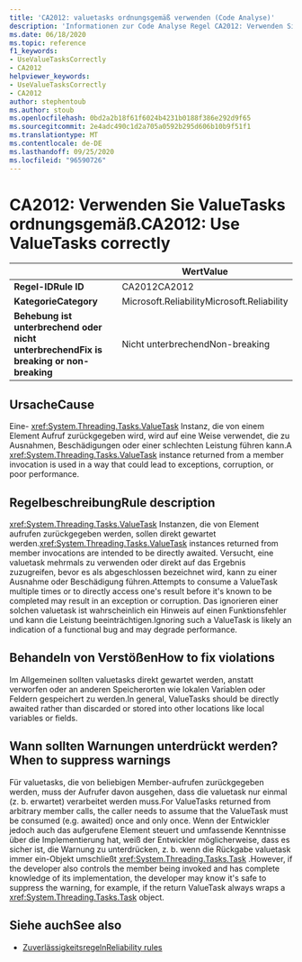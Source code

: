 ```yaml
---
title: 'CA2012: valuetasks ordnungsgemäß verwenden (Code Analyse)'
description: 'Informationen zur Code Analyse Regel CA2012: Verwenden Sie valuetasks ordnungsgemäß.'
ms.date: 06/18/2020
ms.topic: reference
f1_keywords:
- UseValueTasksCorrectly
- CA2012
helpviewer_keywords:
- UseValueTasksCorrectly
- CA2012
author: stephentoub
ms.author: stoub
ms.openlocfilehash: 0bd2a2b18f61f6024b4231b0188f386e292d9f65
ms.sourcegitcommit: 2e4adc490c1d2a705a0592b295d606b10b9f51f1
ms.translationtype: MT
ms.contentlocale: de-DE
ms.lasthandoff: 09/25/2020
ms.locfileid: "96590726"
---
```

# <a name="ca2012-use-valuetasks-correctly"></a><span data-ttu-id="f0f86-103">CA2012: Verwenden Sie ValueTasks ordnungsgemäß.</span><span class="sxs-lookup"><span data-stu-id="f0f86-103">CA2012: Use ValueTasks correctly</span></span>

| | <span data-ttu-id="f0f86-104">Wert</span><span class="sxs-lookup"><span data-stu-id="f0f86-104">Value</span></span> |
|-|-|
| <span data-ttu-id="f0f86-105">**Regel-ID**</span><span class="sxs-lookup"><span data-stu-id="f0f86-105">**Rule ID**</span></span> |<span data-ttu-id="f0f86-106">CA2012</span><span class="sxs-lookup"><span data-stu-id="f0f86-106">CA2012</span></span>|
| <span data-ttu-id="f0f86-107">**Kategorie**</span><span class="sxs-lookup"><span data-stu-id="f0f86-107">**Category**</span></span> |<span data-ttu-id="f0f86-108">Microsoft.Reliability</span><span class="sxs-lookup"><span data-stu-id="f0f86-108">Microsoft.Reliability</span></span>|
| <span data-ttu-id="f0f86-109">**Behebung ist unterbrechend oder nicht unterbrechend**</span><span class="sxs-lookup"><span data-stu-id="f0f86-109">**Fix is breaking or non-breaking**</span></span> |<span data-ttu-id="f0f86-110">Nicht unterbrechend</span><span class="sxs-lookup"><span data-stu-id="f0f86-110">Non-breaking</span></span>|

## <a name="cause"></a><span data-ttu-id="f0f86-111">Ursache</span><span class="sxs-lookup"><span data-stu-id="f0f86-111">Cause</span></span>

<span data-ttu-id="f0f86-112">Eine- <xref:System.Threading.Tasks.ValueTask> Instanz, die von einem Element Aufruf zurückgegeben wird, wird auf eine Weise verwendet, die zu Ausnahmen, Beschädigungen oder einer schlechten Leistung führen kann.</span><span class="sxs-lookup"><span data-stu-id="f0f86-112">A <xref:System.Threading.Tasks.ValueTask> instance returned from a member invocation is used in a way that could lead to exceptions, corruption, or poor performance.</span></span>

## <a name="rule-description"></a><span data-ttu-id="f0f86-113">Regelbeschreibung</span><span class="sxs-lookup"><span data-stu-id="f0f86-113">Rule description</span></span>

<span data-ttu-id="f0f86-114"><xref:System.Threading.Tasks.ValueTask> Instanzen, die von Element aufrufen zurückgegeben werden, sollen direkt gewartet werden.</span><span class="sxs-lookup"><span data-stu-id="f0f86-114"><xref:System.Threading.Tasks.ValueTask> instances returned from member invocations are intended to be directly awaited.</span></span>  <span data-ttu-id="f0f86-115">Versucht, eine valuetask mehrmals zu verwenden oder direkt auf das Ergebnis zuzugreifen, bevor es als abgeschlossen bezeichnet wird, kann zu einer Ausnahme oder Beschädigung führen.</span><span class="sxs-lookup"><span data-stu-id="f0f86-115">Attempts to consume a ValueTask multiple times or to directly access one's result before it's known to be completed may result in an exception or corruption.</span></span>  <span data-ttu-id="f0f86-116">Das ignorieren einer solchen valuetask ist wahrscheinlich ein Hinweis auf einen Funktionsfehler und kann die Leistung beeinträchtigen.</span><span class="sxs-lookup"><span data-stu-id="f0f86-116">Ignoring such a ValueTask is likely an indication of a functional bug and may degrade performance.</span></span>

## <a name="how-to-fix-violations"></a><span data-ttu-id="f0f86-117">Behandeln von Verstößen</span><span class="sxs-lookup"><span data-stu-id="f0f86-117">How to fix violations</span></span>

<span data-ttu-id="f0f86-118">Im Allgemeinen sollten valuetasks direkt gewartet werden, anstatt verworfen oder an anderen Speicherorten wie lokalen Variablen oder Feldern gespeichert zu werden.</span><span class="sxs-lookup"><span data-stu-id="f0f86-118">In general, ValueTasks should be directly awaited rather than discarded or stored into other locations like local variables or fields.</span></span>

## <a name="when-to-suppress-warnings"></a><span data-ttu-id="f0f86-119">Wann sollten Warnungen unterdrückt werden?</span><span class="sxs-lookup"><span data-stu-id="f0f86-119">When to suppress warnings</span></span>

<span data-ttu-id="f0f86-120">Für valuetasks, die von beliebigen Member-aufrufen zurückgegeben werden, muss der Aufrufer davon ausgehen, dass die valuetask nur einmal (z. b. erwartet) verarbeitet werden muss.</span><span class="sxs-lookup"><span data-stu-id="f0f86-120">For ValueTasks returned from arbitrary member calls, the caller needs to assume that the ValueTask must be consumed (e.g. awaited) once and only once.</span></span>  <span data-ttu-id="f0f86-121">Wenn der Entwickler jedoch auch das aufgerufene Element steuert und umfassende Kenntnisse über die Implementierung hat, weiß der Entwickler möglicherweise, dass es sicher ist, die Warnung zu unterdrücken, z. b. wenn die Rückgabe valuetask immer ein-Objekt umschließt <xref:System.Threading.Tasks.Task> .</span><span class="sxs-lookup"><span data-stu-id="f0f86-121">However, if the developer also controls the member being invoked and has complete knowledge of its implementation, the developer may know it's safe to suppress the warning, for example, if the return ValueTask always wraps a <xref:System.Threading.Tasks.Task> object.</span></span>

## <a name="see-also"></a><span data-ttu-id="f0f86-122">Siehe auch</span><span class="sxs-lookup"><span data-stu-id="f0f86-122">See also</span></span>

- [<span data-ttu-id="f0f86-123">Zuverlässigkeitsregeln</span><span class="sxs-lookup"><span data-stu-id="f0f86-123">Reliability rules</span></span>](reliability-warnings.md)
